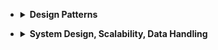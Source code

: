 - <details><summary><b>Design Patterns</b></summary>

    - [ ]  [Intro to Architecture and Systems](https://www.youtube.com/watch?v=ZgdS0EUmn70), YouTube
    - [ ]  [Quick UML review (video)](https://www.youtube.com/watch?v=3cmzqZzwNDM&list=PLGLfVvz_LVvQ5G-LdJ8RLqe-ndo7QITYc&index=3)
    - Learn these patterns:
        - [ ]  strategy
        - [ ]  singleton
        - [ ]  adapter
        - [ ]  prototype
        - [ ]  decorator
        - [ ]  visitor
        - [ ]  factory, abstract factory
        - [ ]  facade
        - [ ]  observer
        - [ ]  proxy
        - [ ]  delegate
        - [ ]  command
        - [ ]  state
        - [ ]  memento
        - [ ]  iterator
        - [ ]  composite
        - [ ]  flyweight
    - [ ]  [Chapter 6 (Part 1) - Patterns (video)](https://youtu.be/LAP2A80Ajrg?list=PLJ9pm_Rc9HesnkwKlal_buSIHA-jTZMpO&t=3344)
    - [ ]  [Chapter 6 (Part 2) - Abstraction-Occurrence, General Hierarchy, Player-Role, Singleton, Observer, Delegation (video)](https://www.youtube.com/watch?v=U8-PGsjvZc4&index=12&list=PLJ9pm_Rc9HesnkwKlal_buSIHA-jTZMpO)
    - [ ]  [Chapter 6 (Part 3) - Adapter, Facade, Immutable, Read-Only Interface, Proxy (video)](https://www.youtube.com/watch?v=7sduBHuex4c&index=13&list=PLJ9pm_Rc9HesnkwKlal_buSIHA-jTZMpO)
    - [ ]  [Series of videos (27 videos)](https://www.youtube.com/playlist?list=PLF206E906175C7E07)
    - [ ]  [Head First Design Patterns](https://www.amazon.com/Head-First-Design-Patterns-Freeman/dp/0596007124)
        - I know the canonical book is "Design Patterns: Elements of Reusable Object-Oriented Software", but Head First is great for beginners to OO.
    - [ ]  [Handy reference: 101 Design Patterns & Tips for Developers](https://sourcemaking.com/design-patterns-and-tips)
    - [ ]  [Design patterns for humans](https://github.com/kamranahmedse/design-patterns-for-humans#structural-design-patterns)
</details>

- <details><summary><b>System Design, Scalability, Data Handling</b></summary>

    **You can expect system design questions if you have 4+ years of experience.**

    - Scalability and System Design are very large topics with many topics and resources, since there is a lot to consider when designing a software/hardware system that can scale. Expect to spend quite a bit of time on this.
    - **Considerations**:
        - scalability
            - Distill large data sets to single values
            - Transform one data set to another
            - Handling obscenely large amounts of data
        - system design
            - features sets
            - interfaces
            - class hierarchies
            - designing a system under certain constraints
            - simplicity and robustness
            - tradeoffs
            - performance analysis and optimization
    - [ ]  **START HERE**: [The System Design Primer](https://github.com/donnemartin/system-design-primer)
    - [ ]  [System Design from HiredInTech](http://www.hiredintech.com/system-design/)
    - [ ]  [How Do I Prepare To Answer Design Questions In A Technical Inverview?](https://www.quora.com/How-do-I-prepare-to-answer-design-questions-in-a-technical-interview?redirected_qid=1500023)
    - [ ]  [8 Things You Need to Know Before a System Design Interview](http://blog.gainlo.co/index.php/2015/10/22/8-things-you-need-to-know-before-system-design-interviews/)
    - [ ]  [Algorithm design](http://www.hiredintech.com/algorithm-design/)
    - [ ]  [Database Normalization - 1NF, 2NF, 3NF and 4NF (video)](https://www.youtube.com/watch?v=UrYLYV7WSHM)
    - [ ]  [System Design Interview](https://github.com/checkcheckzz/system-design-interview) - There are a lot of resources in this one. Look through the articles and examples. I put some of them below.
    - [ ]  [How to ace a systems design interview](http://www.palantir.com/2011/10/how-to-rock-a-systems-design-interview/)
    - [ ]  [Numbers Everyone Should Know](http://everythingisdata.wordpress.com/2009/10/17/numbers-everyone-should-know/)
    - [ ]  [How long does it take to make a context switch?](http://blog.tsunanet.net/2010/11/how-long-does-it-take-to-make-context.html)
    - [ ]  [Transactions Across Datacenters (video)](https://www.youtube.com/watch?v=srOgpXECblk)
    - [ ]  [A plain English introduction to CAP Theorem](http://ksat.me/a-plain-english-introduction-to-cap-theorem/)
    - Consensus Algorithms:
        - [ ]  Paxos - [Paxos Agreement - Computerphile (video)](https://www.youtube.com/watch?v=s8JqcZtvnsM)
        - [ ]  Raft - [An Introduction to the Raft Distributed Consensus Algorithm (video)](https://www.youtube.com/watch?v=P9Ydif5_qvE)
            - [ ]  [Easy-to-read paper](https://raft.github.io/)
            - [ ]  [Infographic](http://thesecretlivesofdata.com/raft/)
    - [ ]  [Consistent Hashing](http://www.tom-e-white.com/2007/11/consistent-hashing.html)
    - [ ]  [NoSQL Patterns](http://horicky.blogspot.com/2009/11/nosql-patterns.html)
    - **Scalability**:
        - You don't need all of these. Just pick a few that interest you.
        - [ ]  [Great overview (video)](https://www.youtube.com/watch?v=-W9F__D3oY4)
        - [ ]  Short series:
            - [Clones](http://www.lecloud.net/post/7295452622/scalability-for-dummies-part-1-clones)
            - [Database](http://www.lecloud.net/post/7994751381/scalability-for-dummies-part-2-database)
            - [Cache](http://www.lecloud.net/post/9246290032/scalability-for-dummies-part-3-cache)
            - [Asynchronism](http://www.lecloud.net/post/9699762917/scalability-for-dummies-part-4-asynchronism)
        - [ ]  [Scalable Web Architecture and Distributed Systems](http://www.aosabook.org/en/distsys.html)
        - [ ]  [Fallacies of Distributed Computing Explained](https://pages.cs.wisc.edu/~zuyu/files/fallacies.pdf)
        - [ ]  [Pragmatic Programming Techniques](http://horicky.blogspot.com/2010/10/scalable-system-design-patterns.html)
            - [extra: Google Pregel Graph Processing](http://horicky.blogspot.com/2010/07/google-pregel-graph-processing.html)
        - [ ]  [Jeff Dean - Building Software Systems At Google and Lessons Learned (video)](https://www.youtube.com/watch?v=modXC5IWTJI)
        - [ ]  [Introduction to Architecting Systems for Scale](http://lethain.com/introduction-to-architecting-systems-for-scale/)
        - [ ]  [Scaling mobile games to a global audience using App Engine and Cloud Datastore (video)](https://www.youtube.com/watch?v=9nWyWwY2Onc)
        - [ ]  [How Google Does Planet-Scale Engineering for Planet-Scale Infra (video)](https://www.youtube.com/watch?v=H4vMcD7zKM0)
        - [ ]  [The Importance of Algorithms](https://www.topcoder.com/community/competitive-programming/tutorials/the-importance-of-algorithms/)
        - [ ]  [Sharding](http://highscalability.com/blog/2009/8/6/an-unorthodox-approach-to-database-design-the-coming-of-the.html)
        - [ ]  [Scale at Facebook (2012), "Building for a Billion Users" (video)](https://www.youtube.com/watch?v=oodS71YtkGU)
        - [ ]  [Engineering for the Long Game - Astrid Atkinson Keynote(video)](https://www.youtube.com/watch?v=p0jGmgIrf_M&list=PLRXxvay_m8gqVlExPC5DG3TGWJTaBgqSA&index=4)
        - [ ]  [7 Years Of YouTube Scalability Lessons In 30 Minutes](http://highscalability.com/blog/2012/3/26/7-years-of-youtube-scalability-lessons-in-30-minutes.html)
            - [video](https://www.youtube.com/watch?v=G-lGCC4KKok)
        - [ ]  [How PayPal Scaled To Billions Of Transactions Daily Using Just 8VMs](http://highscalability.com/blog/2016/8/15/how-paypal-scaled-to-billions-of-transactions-daily-using-ju.html)
        - [ ]  [How to Remove Duplicates in Large Datasets](https://blog.clevertap.com/how-to-remove-duplicates-in-large-datasets/)
        - [ ]  [A look inside Etsy's scale and engineering culture with Jon Cowie (video)](https://www.youtube.com/watch?v=3vV4YiqKm1o)
        - [ ]  [What Led Amazon to its Own Microservices Architecture](http://thenewstack.io/led-amazon-microservices-architecture/)
        - [ ]  [To Compress Or Not To Compress, That Was Uber's Question](https://eng.uber.com/trip-data-squeeze/)
        - [ ]  [Asyncio Tarantool Queue, Get In The Queue](http://highscalability.com/blog/2016/3/3/asyncio-tarantool-queue-get-in-the-queue.html)
        - [ ]  [When Should Approximate Query Processing Be Used?](http://highscalability.com/blog/2016/2/25/when-should-approximate-query-processing-be-used.html)
        - [ ]  [Google's Transition From Single Datacenter, To Failover, To A Native Multihomed Architecture](http://highscalability.com/blog/2016/2/23/googles-transition-from-single-datacenter-to-failover-to-a-n.html)
        - [ ]  [Spanner](http://highscalability.com/blog/2012/9/24/google-spanners-most-surprising-revelation-nosql-is-out-and.html)
        - [ ]  [Machine Learning Driven Programming: A New Programming For A New World](http://highscalability.com/blog/2016/7/6/machine-learning-driven-programming-a-new-programming-for-a.html)
        - [ ]  [The Image Optimization Technology That Serves Millions Of Requests Per Day](http://highscalability.com/blog/2016/6/15/the-image-optimization-technology-that-serves-millions-of-re.html)
        - [ ]  [A Patreon Architecture Short](http://highscalability.com/blog/2016/2/1/a-patreon-architecture-short.html)
        - [ ]  [Tinder: How Does One Of The Largest Recommendation Engines Decide Who You'll See Next?](http://highscalability.com/blog/2016/1/27/tinder-how-does-one-of-the-largest-recommendation-engines-de.html)
        - [ ]  [Design Of A Modern Cache](http://highscalability.com/blog/2016/1/25/design-of-a-modern-cache.html)
        - [ ]  [Live Video Streaming At Facebook Scale](http://highscalability.com/blog/2016/1/13/live-video-streaming-at-facebook-scale.html)
        - [ ]  [A Beginner's Guide To Scaling To 11 Million+ Users On Amazon's AWS](http://highscalability.com/blog/2016/1/11/a-beginners-guide-to-scaling-to-11-million-users-on-amazons.html)
        - [ ]  [How Does The Use Of Docker Effect Latency?](http://highscalability.com/blog/2015/12/16/how-does-the-use-of-docker-effect-latency.html)
        - [ ]  [A 360 Degree View Of The Entire Netflix Stack](http://highscalability.com/blog/2015/11/9/a-360-degree-view-of-the-entire-netflix-stack.html)
        - [ ]  [Latency Is Everywhere And It Costs You Sales - How To Crush It](http://highscalability.com/latency-everywhere-and-it-costs-you-sales-how-crush-it)
        - [ ]  [Serverless (very long, just need the gist)](http://martinfowler.com/articles/serverless.html)
        - [ ]  [What Powers Instagram: Hundreds of Instances, Dozens of Technologies](http://instagram-engineering.tumblr.com/post/13649370142/what-powers-instagram-hundreds-of-instances)
        - [ ]  [Cinchcast Architecture - Producing 1,500 Hours Of Audio Every Day](http://highscalability.com/blog/2012/7/16/cinchcast-architecture-producing-1500-hours-of-audio-every-d.html)
        - [ ]  [Justin.Tv's Live Video Broadcasting Architecture](http://highscalability.com/blog/2010/3/16/justintvs-live-video-broadcasting-architecture.html)
        - [ ]  [Playfish's Social Gaming Architecture - 50 Million Monthly Users And Growing](http://highscalability.com/blog/2010/9/21/playfishs-social-gaming-architecture-50-million-monthly-user.html)
        - [ ]  [TripAdvisor Architecture - 40M Visitors, 200M Dynamic Page Views, 30TB Data](http://highscalability.com/blog/2011/6/27/tripadvisor-architecture-40m-visitors-200m-dynamic-page-view.html)
        - [ ]  [PlentyOfFish Architecture](http://highscalability.com/plentyoffish-architecture)
        - [ ]  [Salesforce Architecture - How They Handle 1.3 Billion Transactions A Day](http://highscalability.com/blog/2013/9/23/salesforce-architecture-how-they-handle-13-billion-transacti.html)
        - [ ]  [ESPN's Architecture At Scale - Operating At 100,000 Duh Nuh Nuhs Per Second](http://highscalability.com/blog/2013/11/4/espns-architecture-at-scale-operating-at-100000-duh-nuh-nuhs.html)
        - [ ]  See "Messaging, Serialization, and Queueing Systems" way below for info on some of the technologies that can glue services together
        - [ ]  Twitter:
            - [O'Reilly MySQL CE 2011: Jeremy Cole, "Big and Small Data at @Twitter" (video)](https://www.youtube.com/watch?v=5cKTP36HVgI)
            - [Timelines at Scale](https://www.infoq.com/presentations/Twitter-Timeline-Scalability)
        - For even more, see "Mining Massive Datasets" video series in the [Video Series](https://github.com/jwasham/coding-interview-university/blob/master/README.md#video-series) section.
    - **Practicing the system design process**: Here are some ideas to try working through on paper, each with some documentation on how it was handled in the real world:
        - review: [The System Design Primer](https://github.com/donnemartin/system-design-primer)
        - [System Design from HiredInTech](http://www.hiredintech.com/system-design/)
        - [cheat sheet](https://github.com/jwasham/coding-interview-university/blob/master/extras/cheat%20sheets/system-design.pdf)
        - flow:
            1. Understand the problem and scope:
                - define the use cases, with interviewer's help
                - suggest additional features
                - remove items that interviewer deems out of scope
                - assume high availability is required, add as a use case
            2. Think about constraints:
                - ask how many requests per month
                - ask how many requests per second (they may volunteer it or make you do the math)
                - estimate reads vs. writes percentage
                - keep 80/20 rule in mind when estimating
                - how much data written per second
                - total storage required over 5 years
                - how much data read per second
            3. Abstract design:
                - layers (service, data, caching)
                - infrastructure: load balancing, messaging
                - rough overview of any key algorithm that drives the service
                - consider bottlenecks and determine solutions
        - Exercises:
            - [Design a CDN network: old article](http://repository.cmu.edu/cgi/viewcontent.cgi?article=2112&context=compsci)
            - [Design a random unique ID generation system](https://blog.twitter.com/2010/announcing-snowflake)
            - [Design an online multiplayer card game](http://www.indieflashblog.com/how-to-create-an-asynchronous-multiplayer-game.html)
            - [Design a key-value database](http://www.slideshare.net/dvirsky/introduction-to-redis)
            - [Design a picture sharing system](http://highscalability.com/blog/2011/12/6/instagram-architecture-14-million-users-terabytes-of-photos.html)
            - [Design a recommendation system](http://ijcai13.org/files/tutorial_slides/td3.pdf)
            - [Design a URL-shortener system: copied from above](http://www.hiredintech.com/system-design/the-system-design-process/)
            - [Design a cache system](https://www.adayinthelifeof.nl/2011/02/06/memcache-internals/)
</details>

